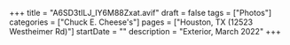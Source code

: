 +++
title = "A6SD3tILJ_IY6M88Zxat.avif"
draft = false
tags = ["Photos"]
categories = ["Chuck E. Cheese's"]
pages = ["Houston, TX (12523 Westheimer Rd)"]
startDate = ""
description = "Exterior, March 2022"
+++
